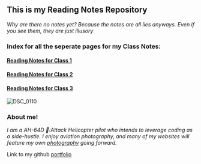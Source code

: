 ## This is my Reading Notes Repository
_Why are there no notes yet? Because the notes are all lies anyways. Even if you see them, they are just illusory_ 

### Index for all the seperate pages for my Class Notes:
#### [Reading Notes for Class 1](class1.md)
#### [Reading Notes for Class 2](class2.md)
#### [Reading Notes for Class 3](class3.md)

![DSC_0110](https://user-images.githubusercontent.com/81983821/182227233-19fe61e8-5d38-473d-b6a0-92cd390c5338.jpg)

### About me!

_I am a AH-64D 🚁:Attack Helicopter pilot who intends to leverage coding as a side-hustle. I enjoy aviation photography, and many of my websites will feature my own [photography](https://www.instagram.com/flyhighfreddy/?hl=en) going forward._

Link to my github [portfolio](https://github.com/FlyHighFreddy)
